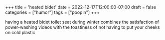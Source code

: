 +++
title = 'heated bidet'
date = 2022-12-17T12:00:00-07:00
draft = false
categories = ["humor"]
tags = ["poopin"]
+++

having a heated bidet toilet seat during winter combines the satisfaction of power-washing videos with the toastiness of not having to put your cheeks on cold plastic